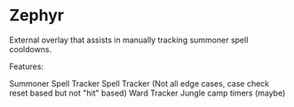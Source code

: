 # Zephyr
External overlay that assists in manually tracking summoner spell cooldowns.

Features:

Summoner Spell Tracker
Spell Tracker (Not all edge cases, case check reset based but not "hit" based)
Ward Tracker
Jungle camp timers (maybe)
